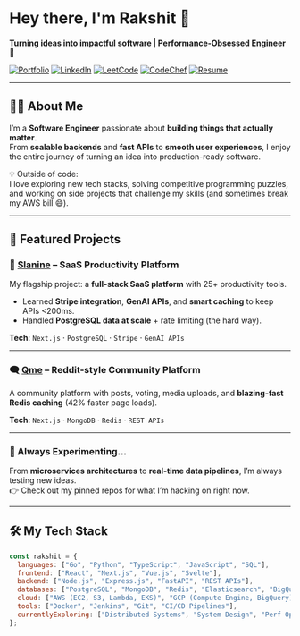 # Hey there, I'm Rakshit 👋

**Turning ideas into impactful software | Performance-Obsessed Engineer 🚀**

[![Portfolio](https://img.shields.io/badge/Portfolio-000000?style=for-the-badge&logo=vercel&logoColor=white)](https://rakshit-portfolio-one.vercel.app/)
[![LinkedIn](https://img.shields.io/badge/LinkedIn-0077B5?style=for-the-badge&logo=linkedin&logoColor=white)](https://www.linkedin.com/in/rakshit-sisodiya/)
[![LeetCode](https://img.shields.io/badge/LeetCode-FFA116?style=for-the-badge&logo=leetcode&logoColor=black)](https://leetcode.com/sisodiarakshit456/)
[![CodeChef](https://img.shields.io/badge/CodeChef-5B4638?style=for-the-badge&logo=codechef&logoColor=white)](https://www.codechef.com/users/rakshit1110)
[![Resume](https://img.shields.io/badge/Resume-4285F4?style=for-the-badge&logo=google-drive&logoColor=white)](https://drive.google.com/drive/folders/1aClhIvgOrajbDFBAmhJVDRn81wz74JNI)

---

## 👨‍💻 About Me
I’m a **Software Engineer** passionate about **building things that actually matter**.  
From **scalable backends** and **fast APIs** to **smooth user experiences**, I enjoy the entire journey of turning an idea into production-ready software.  

💡 Outside of code:  
I love exploring new tech stacks, solving competitive programming puzzles, and working on side projects that challenge my skills (and sometimes break my AWS bill 😅).

---

## 🚀 Featured Projects

### 🎯 [Slanine](https://www.slanine.online/) – SaaS Productivity Platform  
My flagship project: a **full-stack SaaS platform** with 25+ productivity tools.  
- Learned **Stripe integration**, **GenAI APIs**, and **smart caching** to keep APIs <200ms.  
- Handled **PostgreSQL data at scale** + rate limiting (the hard way).  

**Tech**: `Next.js` · `PostgreSQL` · `Stripe` · `GenAI APIs`

---

### 🗨️ [Qme](https://flyuphigh.vercel.app/) – Reddit-style Community Platform  
A community platform with posts, voting, media uploads, and **blazing-fast Redis caching** (42% faster page loads).  

**Tech**: `Next.js` · `MongoDB` · `Redis` · `REST APIs`

---

### 🔬 Always Experimenting...  
From **microservices architectures** to **real-time data pipelines**, I’m always testing new ideas.  
👉 Check out my pinned repos for what I’m hacking on right now.

---

## 🛠️ My Tech Stack

```js
const rakshit = {
  languages: ["Go", "Python", "TypeScript", "JavaScript", "SQL"],
  frontend: ["React", "Next.js", "Vue.js", "Svelte"],
  backend: ["Node.js", "Express.js", "FastAPI", "REST APIs"],
  databases: ["PostgreSQL", "MongoDB", "Redis", "Elasticsearch", "BigQuery"],
  cloud: ["AWS (EC2, S3, Lambda, EKS)", "GCP (Compute Engine, BigQuery)"],
  tools: ["Docker", "Jenkins", "Git", "CI/CD Pipelines"],
  currentlyExploring: ["Distributed Systems", "System Design", "Perf Optimization"]
};

